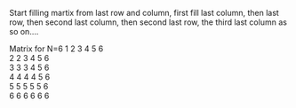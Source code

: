 Start filling martix from last row and column,
first fill last column, then last row, then second last column, then second last row, the third last column as so on....

Matrix for N=6
1 2 3 4 5 6 <br />
2 2 3 4 5 6 <br />
3 3 3 4 5 6 <br />
4 4 4 4 5 6 <br />
5 5 5 5 5 6 <br />
6 6 6 6 6 6 <br />